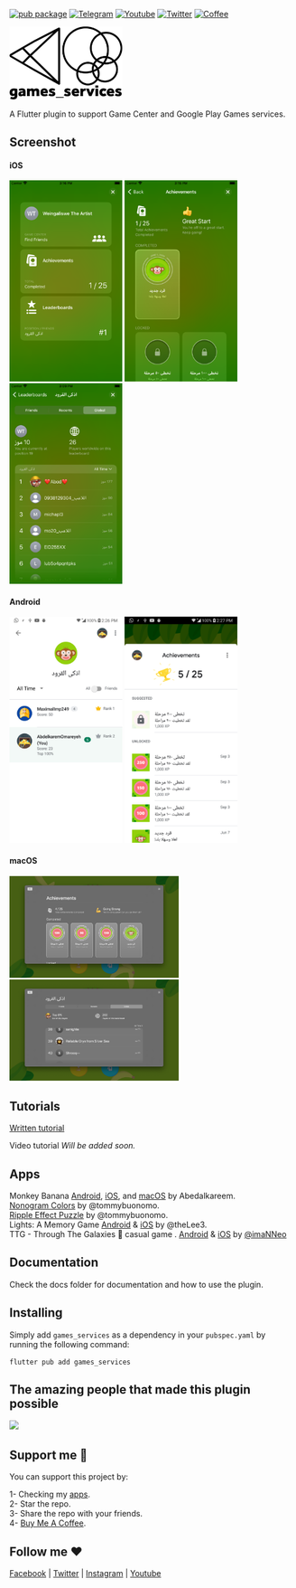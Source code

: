 [![pub package](https://img.shields.io/pub/v/scale.svg)](https://pub.dartlang.org/packages/scale)
[![Telegram](https://img.shields.io/badge/chat-telegram-0088cc)](https://t.me/+NvUXzshmIg44N2M0)
[![Youtube](https://img.shields.io/badge/subscribe-youtube-c4302b)](https://www.youtube.com/@AkDebuging)
[![Twitter](https://img.shields.io/badge/follow-x-000000)](https://x.com/akdebuging)
[![Coffee](https://img.shields.io/badge/buy%20me%20a-coffee-orange)](https://www.buymeacoffee.com/akdebuging)

<img src="https://github.com/Abedalkareem/games_services/raw/master/logo.png" width="200"/>

A Flutter plugin to support Game Center and Google Play Games services.  

## Screenshot  

#### iOS  

<img src="https://raw.githubusercontent.com/Abedalkareem/games_services/master/screenshots/screenshot1.png" width="200"/> <img src="https://raw.githubusercontent.com/Abedalkareem/games_services/master/screenshots/screenshot2.png" width="200"/> <img src="https://raw.githubusercontent.com/Abedalkareem/games_services/master/screenshots/screenshot3.png" width="200"/>  

#### Android  

<img src="https://raw.githubusercontent.com/Abedalkareem/games_services/master/screenshots/screenshot4.png" width="200"/> <img src="https://raw.githubusercontent.com/Abedalkareem/games_services/master/screenshots/screenshot5.png" width="200"/>  

#### macOS  

<img src="https://raw.githubusercontent.com/Abedalkareem/games_services/master/screenshots/screenshot7.png" width="300"/> <img src="https://raw.githubusercontent.com/Abedalkareem/games_services/master/screenshots/screenshot8.png" width="300"/>  

## Tutorials  

[Written tutorial](https://lp3.medium.com/add-game-center-play-games-features-to-your-flutter-game-621858698dcb)  

Video tutorial
*Will be added soon.*  

## Apps  

Monkey Banana [Android](https://play.google.com/store/apps/details?id=com.jostudio.monkeybanana), [iOS](https://apps.apple.com/gm/app/id1514479049), and [macOS](https://apps.apple.com/us/app/id1514479049) by Abedalkareem.  
[Nonogram Colors](https://play.google.com/store/apps/details?id=com.tbuonomo.nonogramcolordot) by @tommybuonomo.  
[Ripple Effect Puzzle](https://play.google.com/store/apps/details?id=com.tbuonomo.rippleeffectpuzzle) by @tommybuonomo.  
Lights: A Memory Game [Android](https://play.google.com/store/apps/details?id=us.leephillips.lights) & [iOS](https://apps.apple.com/us/app/lights-a-memory-game/id1580230611) by @theLee3.  
TTG - Through The Galaxies 🚀 casual game . [Android](https://play.google.com/store/apps/details?id=dev.app2pack.ttg) & [iOS](https://apps.apple.com/app/ttg-through-the-galaxy/id6444870791) by [@imaNNeo](https://github.com/imaNNeo)

## Documentation

Check the docs folder for documentation and how to use the plugin.  

## Installing  

Simply add `games_services` as a dependency in your `pubspec.yaml` by running the following command:

``` console
flutter pub add games_services
```

## The amazing people that made this plugin possible

<a href="https://github.com/Abedalkareem/games_services/graphs/contributors">
  <img src="https://contrib.rocks/image?repo=Abedalkareem/games_services" />
</a>

## Support me 🚀  

You can support this project by:  

1- Checking my [apps](https://apps.apple.com/us/developer/id928910207).  
2- Star the repo.  
3- Share the repo with your friends.  
4- [Buy Me A Coffee](https://www.buymeacoffee.com/akdebuging).  

## Follow me ❤️  

[Facebook](https://www.facebook.com/Abedalkareem.Omreyh/) | [Twitter](https://twitter.com/akdebuging) | [Instagram](https://instagram.com/abedalkareemomreyh/) | [Youtube](https://www.youtube.com/@akdebuging)

